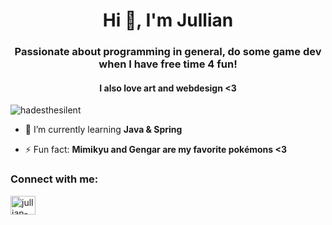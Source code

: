 <h1 align="center">Hi 👋, I'm Jullian</h1>
<h3 align="center">Passionate about programming in general, do some game dev when I have free time 4 fun!</h3>
<h4 align="center">I also love art and webdesign <3</h4>

<p align="left"> <img src="https://komarev.com/ghpvc/?username=hadesthesilent&label=Profile%20views&color=0e75b6&style=flat" alt="hadesthesilent" /> </p>

- 🌱 I’m currently learning **Java & Spring**

- ⚡ Fun fact: **Mimikyu and Gengar are my favorite pokémons <3**

<h3 align="left">Connect with me:</h3>
<p align="left">
<a href="https://linkedin.com/in/jullian-salles-escobar-084588251" target="blank"><img align="center" src="https://raw.githubusercontent.com/rahuldkjain/github-profile-readme-generator/master/src/images/icons/Social/linked-in-alt.svg" alt="jullian-salles-escobar-084588251" height="30" width="40" /></a>
</p>

